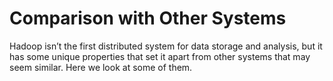 # Comparison with Other Systems

Hadoop isn’t the first distributed system for data storage and analysis, but it has some unique properties that set it apart from other systems that may seem similar. Here we look at some of them.
